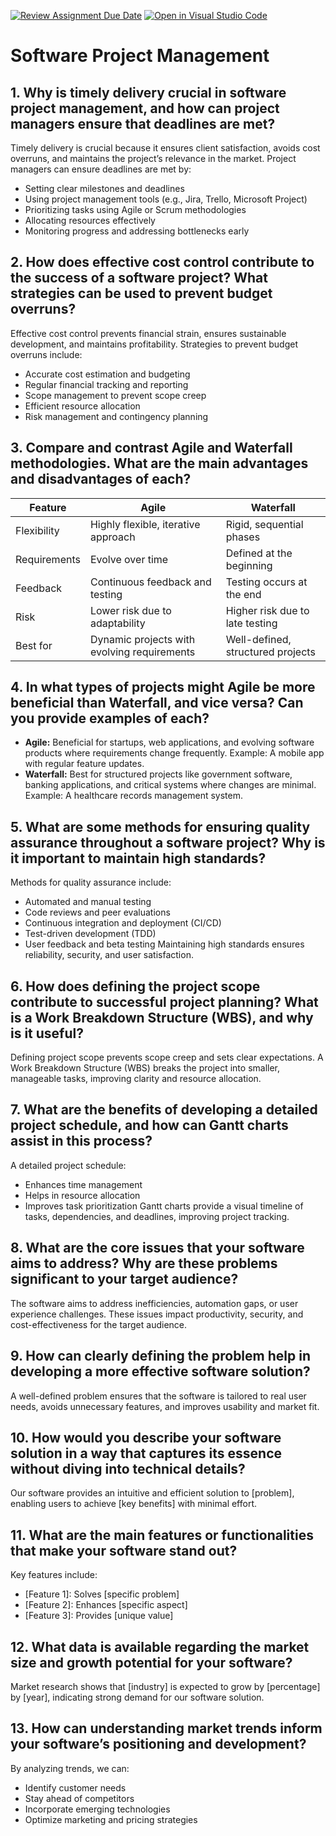 [![Review Assignment Due Date](https://classroom.github.com/assets/deadline-readme-button-22041afd0340ce965d47ae6ef1cefeee28c7c493a6346c4f15d667ab976d596c.svg)](https://classroom.github.com/a/9pw6JKcu)
[![Open in Visual Studio Code](https://classroom.github.com/assets/open-in-vscode-2e0aaae1b6195c2367325f4f02e2d04e9abb55f0b24a779b69b11b9e10269abc.svg)](https://classroom.github.com/online_ide?assignment_repo_id=18687737&assignment_repo_type=AssignmentRepo)

# Software Project Management

## 1. Why is timely delivery crucial in software project management, and how can project managers ensure that deadlines are met?
Timely delivery is crucial because it ensures client satisfaction, avoids cost overruns, and maintains the project’s relevance in the market. Project managers can ensure deadlines are met by:
- Setting clear milestones and deadlines
- Using project management tools (e.g., Jira, Trello, Microsoft Project)
- Prioritizing tasks using Agile or Scrum methodologies
- Allocating resources effectively
- Monitoring progress and addressing bottlenecks early

## 2. How does effective cost control contribute to the success of a software project? What strategies can be used to prevent budget overruns?
Effective cost control prevents financial strain, ensures sustainable development, and maintains profitability. Strategies to prevent budget overruns include:
- Accurate cost estimation and budgeting
- Regular financial tracking and reporting
- Scope management to prevent scope creep
- Efficient resource allocation
- Risk management and contingency planning

## 3. Compare and contrast Agile and Waterfall methodologies. What are the main advantages and disadvantages of each?
| Feature | Agile | Waterfall |
|---------|-------|----------|
| Flexibility | Highly flexible, iterative approach | Rigid, sequential phases |
| Requirements | Evolve over time | Defined at the beginning |
| Feedback | Continuous feedback and testing | Testing occurs at the end |
| Risk | Lower risk due to adaptability | Higher risk due to late testing |
| Best for | Dynamic projects with evolving requirements | Well-defined, structured projects |

## 4. In what types of projects might Agile be more beneficial than Waterfall, and vice versa? Can you provide examples of each?
- **Agile:** Beneficial for startups, web applications, and evolving software products where requirements change frequently. Example: A mobile app with regular feature updates.
- **Waterfall:** Best for structured projects like government software, banking applications, and critical systems where changes are minimal. Example: A healthcare records management system.

## 5. What are some methods for ensuring quality assurance throughout a software project? Why is it important to maintain high standards?
Methods for quality assurance include:
- Automated and manual testing
- Code reviews and peer evaluations
- Continuous integration and deployment (CI/CD)
- Test-driven development (TDD)
- User feedback and beta testing
Maintaining high standards ensures reliability, security, and user satisfaction.

## 6. How does defining the project scope contribute to successful project planning? What is a Work Breakdown Structure (WBS), and why is it useful?
Defining project scope prevents scope creep and sets clear expectations. A Work Breakdown Structure (WBS) breaks the project into smaller, manageable tasks, improving clarity and resource allocation.

## 7. What are the benefits of developing a detailed project schedule, and how can Gantt charts assist in this process?
A detailed project schedule:
- Enhances time management
- Helps in resource allocation
- Improves task prioritization
Gantt charts provide a visual timeline of tasks, dependencies, and deadlines, improving project tracking.

## 8. What are the core issues that your software aims to address? Why are these problems significant to your target audience?
The software aims to address inefficiencies, automation gaps, or user experience challenges. These issues impact productivity, security, and cost-effectiveness for the target audience.

## 9. How can clearly defining the problem help in developing a more effective software solution?
A well-defined problem ensures that the software is tailored to real user needs, avoids unnecessary features, and improves usability and market fit.

## 10. How would you describe your software solution in a way that captures its essence without diving into technical details?
Our software provides an intuitive and efficient solution to [problem], enabling users to achieve [key benefits] with minimal effort.

## 11. What are the main features or functionalities that make your software stand out?
Key features include:
- [Feature 1]: Solves [specific problem]
- [Feature 2]: Enhances [specific aspect]
- [Feature 3]: Provides [unique value]

## 12. What data is available regarding the market size and growth potential for your software?
Market research shows that [industry] is expected to grow by [percentage] by [year], indicating strong demand for our software solution.

## 13. How can understanding market trends inform your software’s positioning and development?
By analyzing trends, we can:
- Identify customer needs
- Stay ahead of competitors
- Incorporate emerging technologies
- Optimize marketing and pricing strategies

